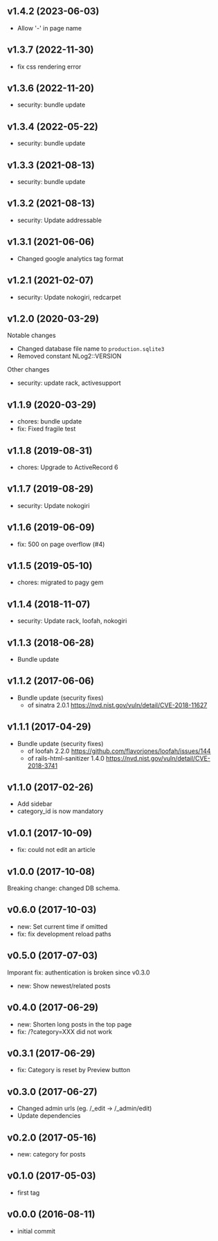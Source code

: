 ## v1.4.2 (2023-06-03)

- Allow '-' in page name

## v1.3.7 (2022-11-30)

- fix css rendering error

## v1.3.6 (2022-11-20)

- security: bundle update

## v1.3.4 (2022-05-22)

- security: bundle update

## v1.3.3 (2021-08-13)

- security: bundle update

## v1.3.2 (2021-08-13)

- security: Update addressable

## v1.3.1 (2021-06-06)

- Changed google analytics tag format

## v1.2.1 (2021-02-07)

- security: Update nokogiri, redcarpet

## v1.2.0 (2020-03-29)

Notable changes

- Changed database file name to `production.sqlite3`
- Removed constant NLog2::VERSION

Other changes

- security: update rack, activesupport

## v1.1.9 (2020-03-29)

- chores: bundle update
- fix: Fixed fragile test

## v1.1.8 (2019-08-31)

- chores: Upgrade to ActiveRecord 6

## v1.1.7 (2019-08-29)

- security: Update nokogiri

## v1.1.6 (2019-06-09)

- fix: 500 on page overflow (#4)

## v1.1.5 (2019-05-10)

- chores: migrated to pagy gem

## v1.1.4 (2018-11-07)

- security: Update rack, loofah, nokogiri

## v1.1.3 (2018-06-28)

- Bundle update

## v1.1.2 (2017-06-06)

- Bundle update (security fixes)
  - of sinatra 2.0.1 https://nvd.nist.gov/vuln/detail/CVE-2018-11627

## v1.1.1 (2017-04-29)

- Bundle update (security fixes)
  - of loofah 2.2.0 https://github.com/flavorjones/loofah/issues/144
  - of rails-html-sanitizer 1.4.0 https://nvd.nist.gov/vuln/detail/CVE-2018-3741

## v1.1.0 (2017-02-26)

- Add sidebar
- category_id is now mandatory

## v1.0.1 (2017-10-09)

- fix: could not edit an article

## v1.0.0 (2017-10-08)

Breaking change: changed DB schema.

## v0.6.0 (2017-10-03)

- new: Set current time if omitted
- fix: fix development reload paths

## v0.5.0 (2017-07-03)

Imporant fix: authentication is broken since v0.3.0

- new: Show newest/related posts

## v0.4.0 (2017-06-29)

- new: Shorten long posts in the top page
- fix: /?category=XXX did not work

## v0.3.1 (2017-06-29)

- fix: Category is reset by Preview button

## v0.3.0 (2017-06-27)

- Changed admin urls (eg. /_edit -> /_admin/edit)
- Update dependencies

## v0.2.0 (2017-05-16)

- new: category for posts

## v0.1.0 (2017-05-03)

- first tag 

## v0.0.0 (2016-08-11)

- initial commit
